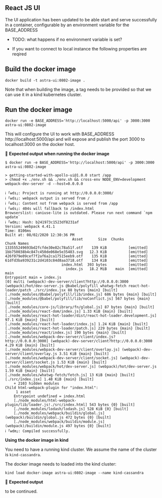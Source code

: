 ## React JS UI

The UI application has been updated to be able start and serve successfully in a container, configurable by an environment variable for the BASE_ADDRESS

- TODO: what happens if no environment variable is set? 

- If you want to connect to local instance the following properties are reqired


## Build the docker image

```
docker build -t astra-ui:0802-image .
```

Note that when building the image, a tag needs to be provided so that we can use it in a kind kubernetes cluster.

## Run the docker image

```
docker run -e BASE_ADDRESS='http://localhost:5000/api' -p 3000:3000 astra-ui:0802-image 
```

This will  configure the UI to work with BASE_ADDRESS http://localhost:5000/api and will expose and publish the port 3000 to localhost:3000 on the docker host. 

📗 **Expected output when running the docker image**
```
$ docker run -e BASE_ADDRESS='http://localhost:5000/api' -p 3000:3000 astra-ui:0802-image 

> getting-started-with-apollo-ui@1.0.0 start /app
> chmod +x ./env.sh && ./env.sh && cross-env NODE_ENV=development webpack-dev-server -d --host=0.0.0.0

ℹ ｢wds｣: Project is running at http://0.0.0.0:3000/
ℹ ｢wds｣: webpack output is served from /
ℹ ｢wds｣: Content not from webpack is served from /app
ℹ ｢wds｣: 404s will fallback to /index.html
Browserslist: caniuse-lite is outdated. Please run next command `npm update`
ℹ ｢wdm｣: Hash: b241973c1523df8231af
Version: webpack 4.41.1
Time: 8106ms
Built at: 08/02/2020 12:30:36 PM
                               Asset       Size  Chunks             Chunk Names
133555249693bd2fcfde30e82c78a51f.otf    139 KiB          [emitted]  
1bb750038b4c847c450de068e5e35483.svg   12.3 KiB          [emitted]  
426f079e09cef7f2af6a2ca17515eeb9.otf    135 KiB          [emitted]  
61dfd3ba939231c2d4103c84d8aa3718.otf    134 KiB          [emitted]  
                          index.html  393 bytes          [emitted]  
                            index.js   18.2 MiB    main  [emitted]  main
Entrypoint main = index.js
[0] multi (webpack)-dev-server/client?http://0.0.0.0:3000 (webpack)/hot/dev-server.js @babel/polyfill whatwg-fetch react-hot-loader/patch ./src/index.jsx 88 bytes {main} [built]
[./node_modules/@babel/polyfill/lib/index.js] 686 bytes {main} [built]
[./node_modules/@babel/polyfill/lib/noConflict.js] 567 bytes {main} [built]
[./node_modules/core-js/library/fn/global.js] 87 bytes {main} [built]
[./node_modules/react-dom/index.js] 1.33 KiB {main} [built]
[./node_modules/react-hot-loader/dist/react-hot-loader.development.js] 97.1 KiB {main} [built]
[./node_modules/react-hot-loader/index.js] 1.24 KiB {main} [built]
[./node_modules/react-hot-loader/patch.js] 229 bytes {main} [built]
[./node_modules/react/index.js] 190 bytes {main} [built]
[./node_modules/webpack-dev-server/client/index.js?http://0.0.0.0:3000] (webpack)-dev-server/client?http://0.0.0.0:3000 4.29 KiB {main} [built]
[./node_modules/webpack-dev-server/client/overlay.js] (webpack)-dev-server/client/overlay.js 3.51 KiB {main} [built]
[./node_modules/webpack-dev-server/client/socket.js] (webpack)-dev-server/client/socket.js 1.53 KiB {main} [built]
[./node_modules/webpack/hot/dev-server.js] (webpack)/hot/dev-server.js 1.59 KiB {main} [built]
[./node_modules/whatwg-fetch/fetch.js] 13 KiB {main} [built]
[./src/index.jsx] 1.48 KiB {main} [built]
    + 2103 hidden modules
Child html-webpack-plugin for "index.html":
     1 asset
    Entrypoint undefined = index.html
    [./node_modules/html-webpack-plugin/lib/loader.js!./src/index.html] 543 bytes {0} [built]
    [./node_modules/lodash/lodash.js] 528 KiB {0} [built]
    [./node_modules/webpack/buildin/global.js] (webpack)/buildin/global.js 472 bytes {0} [built]
    [./node_modules/webpack/buildin/module.js] (webpack)/buildin/module.js 497 bytes {0} [built]
ℹ ｢wdm｣: Compiled successfully.
```


**Using the docker image in kind**

You need to have a running kind cluster. We assume the name of the cluster is `kind-cassandra`.

The docker image needs to loaded into the kind cluster:

```
kind load docker-image astra-ui:0802-image --name kind-cassandra
```

📗 **Expected output**

to be continued. 
















